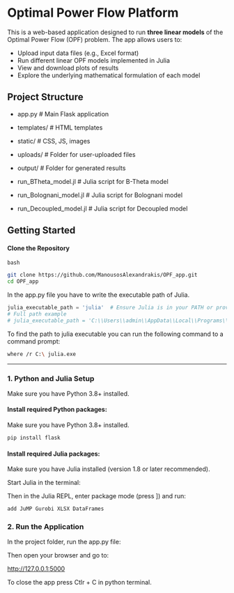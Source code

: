 # Optimal Power Flow Platform

This is a web-based application designed to run **three linear models** of the Optimal Power Flow (OPF) problem. The app allows users to:

- Upload input data files (e.g., Excel format)
- Run different linear OPF models implemented in Julia
- View and download plots of results
- Explore the underlying mathematical formulation of each model

## Project Structure

 - app.py                # Main Flask application
 
- templates/            # HTML templates 

- static/               # CSS, JS, images

- uploads/              # Folder for user-uploaded files

- output/               # Folder for generated results

- run_BTheta_model.jl   # Julia script for B-Theta model

- run_Bolognani_model.jl # Julia script for Bolognani model

- run_Decoupled_model.jl # Julia script for Decoupled model

## Getting Started

#### Clone the Repository

```bash```

```bash
git clone https://github.com/ManousosAlexandrakis/OPF_app.git
cd OPF_app
```

In the app.py file you have to write the executable path of Julia.

```python
julia_executable_path = 'julia'  # Ensure Julia is in your PATH or provide the full path to the executable
# Full path example
# julia_executable_path = 'C:\\Users\\admin\\AppData\\Local\\Programs\\Julia-1.11.5\\bin\\julia.exe'
```

To find the path to julia executable you can run the following command to a command prompt:

```bash
where /r C:\ julia.exe
```

---

### 1. Python and Julia Setup

Make sure you have Python 3.8+ installed.

#### Install required Python packages:

Make sure you have Python 3.8+ installed.

```bash
pip install flask
```


#### Install required Julia packages:
Make sure you have Julia installed (version 1.8 or later recommended).

Start Julia in the terminal:

Then in the Julia REPL, enter package mode (press ]) and run:
```julia
add JuMP Gurobi XLSX DataFrames
```

 ### 2. Run the Application

In the project folder, run the app.py file:

Then open your browser and go to:

http://127.0.0.1:5000

To close the app press Ctlr + C in python terminal.

